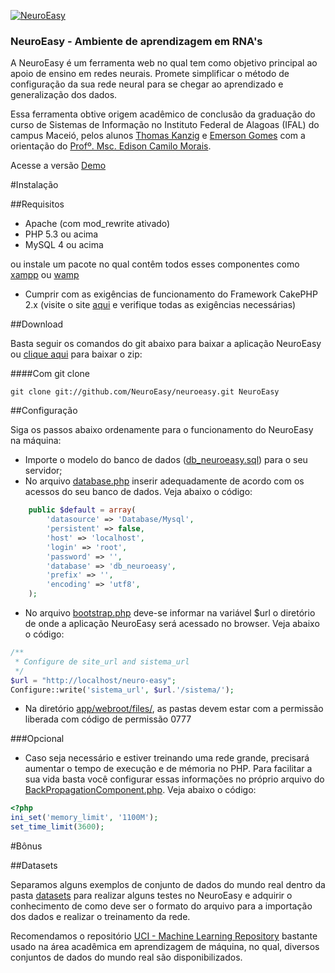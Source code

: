 
[![NeuroEasy](http://thomaskanzig.com/dev/neuro-easy/img/neuro-easy.png)](http://thomaskanzig.com/dev/neuro-easy/)

### NeuroEasy - Ambiente de aprendizagem em RNA's

A NeuroEasy é um ferramenta web no qual tem como objetivo principal ao apoio de ensino em redes neurais. Promete simplificar o método de configuração da sua rede neural para se chegar ao aprendizado e generalização dos dados.

Essa ferramenta obtive origem acadêmico de conclusão da graduação do curso de Sistemas de Informação no Instituto Federal de Alagoas (IFAL) do campus Maceió, pelos alunos [Thomas Kanzig](https://www.facebook.com/thomas.kanzig) e [Emerson Gomes](https://www.facebook.com/emersonpgomes) com a orientação do [Profº. Msc. Edison Camilo Morais](https://www.facebook.com/edison.camilo.56). 

Acesse a versão [Demo](http://thomaskanzig.com/dev/neuro-easy/)

#Instalação

##Requisitos

* Apache (com mod_rewrite ativado)
* PHP 5.3 ou acima
* MySQL 4 ou acima

ou instale um pacote no qual contêm todos esses componentes como [xampp](https://www.apachefriends.org/pt_br/index.html) ou [wamp](http://www.wampserver.com/en/)

* Cumprir com as exigências de funcionamento do Framework CakePHP 2.x (visite o site [aqui](http://book.cakephp.org/2.0/en/installation.html#requirements) e verifique todas as exigências necessárias)

##Download

Basta seguir os comandos do git abaixo para baixar a aplicação NeuroEasy ou [clique aqui](https://github.com/NeuroEasy/neuroeasy/archive/master.zip) para baixar o zip:

####Com git clone

	git clone git://github.com/NeuroEasy/neuroeasy.git NeuroEasy

##Configuração

Siga os passos abaixo ordenamente para o funcionamento do NeuroEasy na máquina:

* Importe o modelo do banco de dados ([db_neuroeasy.sql](https://github.com/NeuroEasy/neuroeasy/blob/master/sql/db_neuroeasy.sql)) para o seu servidor;
* No arquivo [database.php](https://github.com/NeuroEasy/neuroeasy/blob/master/app/Config/database.php) inserir adequadamente de acordo com os acessos do seu banco de dados. Veja abaixo o código:

```php
	public $default = array(
		'datasource' => 'Database/Mysql',
		'persistent' => false,
		'host' => 'localhost',
		'login' => 'root',
		'password' => '',
		'database' => 'db_neuroeasy',
		'prefix' => '',
		'encoding' => 'utf8',
	);
```

* No arquivo [bootstrap.php](https://github.com/NeuroEasy/neuroeasy/blob/master/app/Config/bootstrap.php) deve-se informar na variável $url o diretório de onde a aplicação NeuroEasy será acessado no browser. Veja abaixo o código:

```php
/**
 * Configure de site_url and sistema_url
 */
$url = "http://localhost/neuro-easy";
Configure::write('sistema_url', $url.'/sistema/');
```
* Na diretório [app/webroot/files/](https://github.com/NeuroEasy/neuroeasy/tree/master/app/webroot/files), as pastas devem estar com a permissão liberada com código de permissão 0777

###Opcional
* Caso seja necessário e estiver treinando uma rede grande, precisará aumentar o tempo de execução e de mémoria no PHP. Para facilitar a sua vida basta você configurar essas informações no próprio arquivo do [BackPropagationComponent.php](https://github.com/NeuroEasy/neuroeasy/blob/master/app/Plugin/NeuralNetwork/Controller/Component/BackPropagationComponent.php). Veja abaixo o código:


```php
<?php
ini_set('memory_limit', '1100M'); 
set_time_limit(3600);
```

#Bônus

##Datasets

Separamos alguns exemplos de conjunto de dados do mundo real dentro da pasta [datasets](https://github.com/NeuroEasy/neuroeasy/tree/master/datasets) para realizar alguns testes no NeuroEasy e adquirir o conhecimento de como deve ser o formato do arquivo para a importação dos dados e realizar o treinamento da rede.

Recomendamos o repositório [UCI - Machine Learning Repository](http://archive.ics.uci.edu/ml/) bastante usado na área acadêmica em aprendizagem de máquina, no qual, diversos conjuntos de dados do mundo real são disponibilizados.

